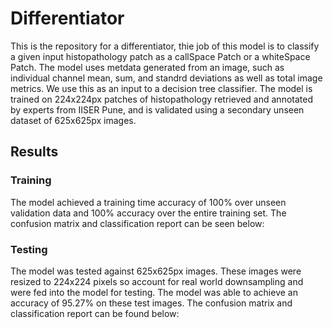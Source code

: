 # Differentiator
This is the repository for a differentiator, thie job of this model is to classify a given input histopathology patch as a callSpace Patch or a whiteSpace Patch. The model uses metdata generated from an image, such as individual channel mean, sum, and standrd deviations as well as total image metrics. We use this as an input to a decision tree classifier. The model is trained on 224x224px patches of histopathology retrieved and annotated by experts from IISER Pune, and is validated using a secondary unseen dataset of 625x625px images.


## Results
### Training
The model achieved a training time accuracy of 100% over unseen validation data and 100% accuracy over the entire training set. The confusion matrix and classification report can be seen below:


### Testing
The model was tested against 625x625px images. These images were resized to 224x224 pixels so account for real world downsampling and were fed into the model for testing. The model was able to achieve an accuracy of 95.27% on these test images. The confusion matrix and classification report can be found below:
